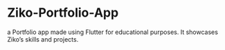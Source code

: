 # Ziko-Portfolio-App
a Portfolio app made using Flutter for educational purposes. It showcases Ziko’s skills and projects.
